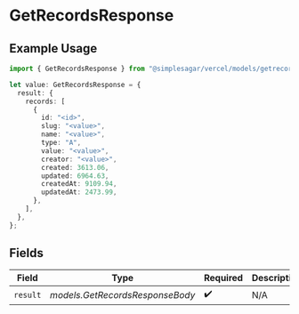 # GetRecordsResponse

## Example Usage

```typescript
import { GetRecordsResponse } from "@simplesagar/vercel/models/getrecordsop.js";

let value: GetRecordsResponse = {
  result: {
    records: [
      {
        id: "<id>",
        slug: "<value>",
        name: "<value>",
        type: "A",
        value: "<value>",
        creator: "<value>",
        created: 3613.06,
        updated: 6964.63,
        createdAt: 9109.94,
        updatedAt: 2473.99,
      },
    ],
  },
};
```

## Fields

| Field                           | Type                            | Required                        | Description                     |
| ------------------------------- | ------------------------------- | ------------------------------- | ------------------------------- |
| `result`                        | *models.GetRecordsResponseBody* | :heavy_check_mark:              | N/A                             |